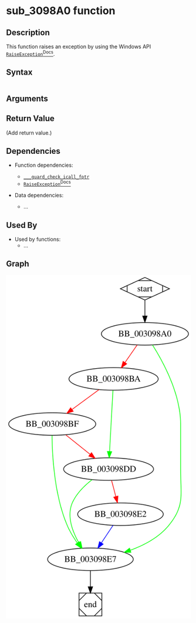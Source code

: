 # sub_3098A0 function

## Description

This function raises an exception by using the Windows API [`RaiseException`<sup>Docs</sup>](https://docs.microsoft.com/en-us/windows/win32/api/errhandlingapi/nf-errhandlingapi-raiseexception).

## Syntax

```c

```

## Arguments


## Return Value

(Add return value.)

## Dependencies

* Function dependencies:
  * [`___guard_check_icall_fptr`](___guard_check_icall_fptr.md)
  * [`RaiseException`<sup>Docs</sup>](https://docs.microsoft.com/en-us/windows/win32/api/errhandlingapi/nf-errhandlingapi-raiseexception)

* Data dependencies:
  * ...

## Used By

* Used by functions:
  * ...

## Graph

![sub_3098A0 Graph](../svg/sub_3098A0.svg "sub_3098A0 Graph")


